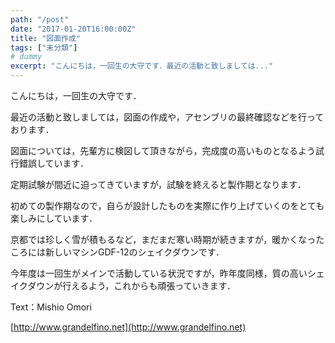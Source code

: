 ```yaml
---
path: "/post"
date: "2017-01-20T16:00:00Z"
title: "図面作成"
tags: ["未分類"]
# dummy
excerpt: "こんにちは，一回生の大守です．最近の活動と致しましては..."
---
```




[](20-1.jpg)

こんにちは，一回生の大守です．

最近の活動と致しましては，図面の作成や，アセンブリの最終確認などを行っております．

図面については，先輩方に検図して頂きながら，完成度の高いものとなるよう試行錯誤しています．

定期試験が間近に迫ってきていますが，試験を終えると製作期となります．

初めての製作期なので，自らが設計したものを実際に作り上げていくのをとても楽しみにしています．

京都では珍しく雪が積もるなど，まだまだ寒い時期が続きますが，暖かくなったころには新しいマシンGDF-12のシェイクダウンです．

今年度は一回生がメインで活動している状況ですが，昨年度同様，質の高いシェイクダウンが行えるよう，これからも頑張っていきます．

Text：Mishio Omori

[http://www.grandelfino.net](http://www.grandelfino.net)

